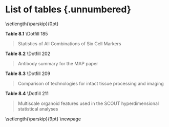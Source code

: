 # List of tables {.unnumbered}

\setlength{\parskip}{0pt}

**Table 8.1** \Dotfill 185

> Statistics of All Combinations of Six Cell Markers

**Table 8.2** \Dotfill 202

> Antibody summary for the MAP paper

**Table 8.3** \Dotfill 209

> Comparison of technologies for intact tissue processing and imaging

**Table 8.4** \Dotfill 211

> Multiscale organoid features used in the SCOUT hyperdimensional statistical analyses

\setlength{\parskip}{9pt}
\newpage
